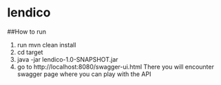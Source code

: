 # lendico

##How to run 
1) run mvn clean install 
2) cd target 
3) java -jar lendico-1.0-SNAPSHOT.jar 
4) go to http://localhost:8080/swagger-ui.html
 There you will encounter swagger page where you can play with the API